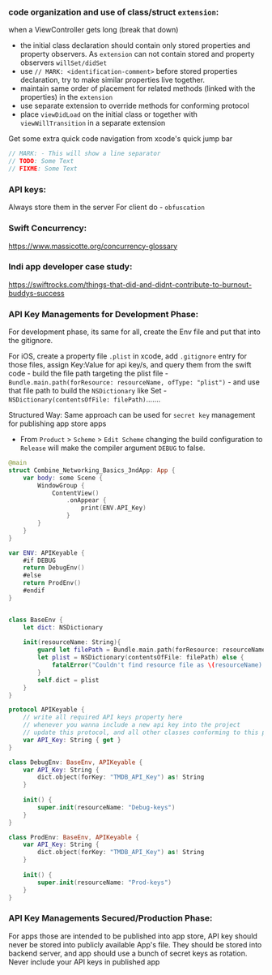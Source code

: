 ### code organization and use of class/struct `extension`:
when a ViewController gets long (break that down)
- the initial class declaration should contain only stored properties and property observers. As `extension` can not contain stored and property observers `willSet/didSet`
- use `// MARK: <identification-comment>` before stored properties declaration, try to make similar properties live together.
- maintain same order of placement for related methods (linked with the properties) in the `extension`
- use separate extension to override methods for conforming protocol
- place `viewDidLoad` on the initial class or together with `viewWillTransition` in a separate extension

Get some extra quick code navigation from xcode's quick jump bar
```swift
// MARK: - This will show a line separator 
// TODO: Some Text
// FIXME: Some Text
```

### API keys:
Always store them in the server
For client do - `obfuscation`

### Swift Concurrency:
https://www.massicotte.org/concurrency-glossary

### Indi app developer case study:
https://swiftrocks.com/things-that-did-and-didnt-contribute-to-burnout-buddys-success

### API Key Managements for Development Phase:
For development phase, its same for all, create the Env file and put that into the gitignore.

For iOS, create a property file `.plist` in xcode, add `.gitignore` entry for those files, assign Key:Value for api key/s, and query them from the swift code
    - build the file path targeting the plist file
        - `Bundle.main.path(forResource: resourceName, ofType: "plist")`
    - and use that file path to build the `NSDictionary` like Set<String>
        - `NSDictionary(contentsOfFile: filePath)`.......


Structured Way: Same approach can be used for `secret key` management for publishing app store apps
* From `Product` > `Scheme` > `Edit Scheme` changing the build configuration to `Release` will make the compiler argument `DEBUG` to false.

```swift
@main
struct Combine_Networking_Basics_3ndApp: App {
    var body: some Scene {
        WindowGroup {
            ContentView()
                .onAppear {
                    print(ENV.API_Key)
                }
        }
    }
}

var ENV: APIKeyable {
    #if DEBUG
    return DebugEnv()
    #else
    return ProdEnv()
    #endif
}


class BaseEnv {
    let dict: NSDictionary
    
    init(resourceName: String){
        guard let filePath = Bundle.main.path(forResource: resourceName, ofType: "plist"),
        let plist = NSDictionary(contentsOfFile: filePath) else {
            fatalError("Couldn't find resource file as \(resourceName).plist")
        }
        self.dict = plist
    }
}

protocol APIKeyable {
    // write all required API keys property here
    // whenever you wanna include a new api key into the project 
    // update this protocol, and all other classes conforming to this protocol will throw error, so filling the requirements will be much easier
    var API_Key: String { get }
}

class DebugEnv: BaseEnv, APIKeyable {
    var API_Key: String {
        dict.object(forKey: "TMDB_API_Key") as! String
    }
    
    init() {
        super.init(resourceName: "Debug-keys")
    }
}

class ProdEnv: BaseEnv, APIKeyable {
    var API_Key: String {
        dict.object(forKey: "TMDB_API_Key") as! String
    }
    
    init() {
        super.init(resourceName: "Prod-keys")
    }
}
```


### API Key Managements Secured/Production Phase:
For apps those are intended to be published into app store, API key should never be stored into publicly available App's file. They should be stored into backend server, and app should use a bunch of secret keys as rotation. Never include your API keys in published app